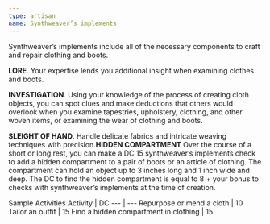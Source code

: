 ```yaml
---
type: artisan
name: Synthweaver’s implements
---
```

Synthweaver’s implements include all of the necessary components to craft and repair clothing and boots.

__LORE__. 
Your expertise lends you additional insight when examining clothes and boots.

__INVESTIGATION__. 
Using your knowledge of the process of creating cloth objects, you can spot clues and make deductions that others would overlook when you examine tapestries, upholstery, clothing, and other woven items, or examining the wear of clothing and boots.

__SLEIGHT OF HAND__. 
Handle delicate fabrics and intricate weaving techniques with precision.__HIDDEN COMPARTMENT__
Over the course of a short or long rest, you can make a DC 15 synthweaver’s implements check to add a hidden compartment to a pair of boots or an article of clothing. The compartment can hold an object up to 3 inches long and 1 inch wide and deep. The DC to find the hidden compartment is equal to 8 + your bonus to checks with synthweaver’s implements at the time of creation.

Sample Activities
Activity | DC
--- | ---
Repurpose or mend a cloth | 10
Tailor an outfit | 15
Find a hidden compartment in clothing | 15
